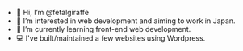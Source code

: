 - 👋 Hi, I’m @fetalgiraffe
- 👀 I’m interested in web development and aiming to work in Japan.
- 🌱 I’m currently learning front-end web development.
- 💻 I've built/maintained a few websites using Wordpress.
